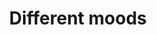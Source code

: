 ---
layout: page
title: Different moods
description:
img: assets/img/eyes.jpg
importance: 1
category: fun
redirect: https://open.spotify.com/album/30eDWwlbykGdXn8cOahAnt?si=QdDSbW5uQIKDG8WP_7WVAw
---